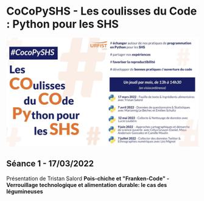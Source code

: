 # CoCoPySHS - Les coulisses du Code : Python pour les SHS

![CocoPySHS](https://github.com/pyshs/cocopyshs/blob/main/img/cocopyshs.png)

## Séance 1 - 17/03/2022

Présentation de Tristan Salord **Pois-chiche et "Franken-Code" - Verrouillage technologique et alimentation durable: le cas des légumineuses**
